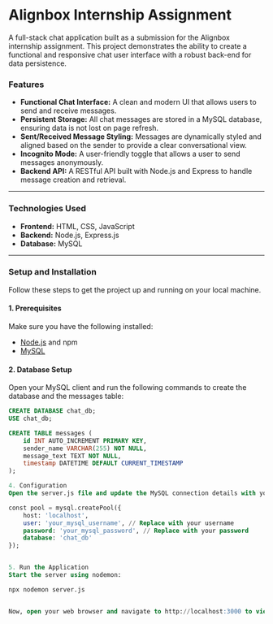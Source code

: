 # Alignbox Internship Assignment

A full-stack chat application built as a submission for the Alignbox internship assignment. This project demonstrates the ability to create a functional and responsive chat user interface with a robust back-end for data persistence.

### Features

* **Functional Chat Interface:** A clean and modern UI that allows users to send and receive messages.
* **Persistent Storage:** All chat messages are stored in a MySQL database, ensuring data is not lost on page refresh.
* **Sent/Received Message Styling:** Messages are dynamically styled and aligned based on the sender to provide a clear conversational view.
* **Incognito Mode:** A user-friendly toggle that allows a user to send messages anonymously.
* **Backend API:** A RESTful API built with Node.js and Express to handle message creation and retrieval.

---

### Technologies Used

* **Frontend:** HTML, CSS, JavaScript
* **Backend:** Node.js, Express.js
* **Database:** MySQL

---

### Setup and Installation

Follow these steps to get the project up and running on your local machine.

#### 1. Prerequisites

Make sure you have the following installed:
* [Node.js](https://nodejs.org/) and npm
* [MySQL](https://www.mysql.com/)

#### 2. Database Setup

Open your MySQL client and run the following commands to create the database and the messages table:

```sql
CREATE DATABASE chat_db;
USE chat_db;

CREATE TABLE messages (
    id INT AUTO_INCREMENT PRIMARY KEY,
    sender_name VARCHAR(255) NOT NULL,
    message_text TEXT NOT NULL,
    timestamp DATETIME DEFAULT CURRENT_TIMESTAMP
);

4. Configuration
Open the server.js file and update the MySQL connection details with your local credentials.

const pool = mysql.createPool({
    host: 'localhost',
    user: 'your_mysql_username', // Replace with your username
    password: 'your_mysql_password', // Replace with your password
    database: 'chat_db'
});


5. Run the Application
Start the server using nodemon:

npx nodemon server.js


Now, open your web browser and navigate to http://localhost:3000 to view the application.
